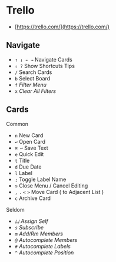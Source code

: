 # Trello

* [https://trello.com/](https://trello.com/)

## Navigate

* `↑ ↓ ← →` Navigate Cards
* `⇧ ?` Show Shortcuts Tips
* `/` Search Cards
* `b` Select Board
* `f` _Filter Menu_
* `x` _Clear All Filters_

## Cards

Common

* `n` New Card
* `↩` Open Card
* `⌘ ↩` Save Text
* `e` Quick Edit
* `t` Title
* `d` Due Date
* `l` Label
* `;` Toggle Label Name
* `⎋` Close Menu / Cancel Editing
* `,` `.` `<` `>` Move Card \( to Adjacent List \)
* `c` Archive Card

Seldom

* _`凵` Assign Self_
* _`s` Subscribe_
* _`m` Add/Rm Members_
* _`@` Autocomplete Members_
* _`#` Autocomplete Labels_
* _`^` Autocomplete Position_

